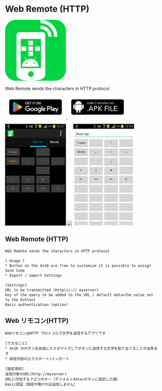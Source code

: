 # Web Remote (HTTP)

<p>
<img src="doc/icon.png" width="200px">
</p>

Web Remote sends the characters in HTTP protocol

<p>
<a href="https://play.google.com/store/apps/details?id=com.jojoagogogo.wr">
<img src="doc/google-play-badge.png" width="200px">
</a>

<a href="https://github.com/jojoagogogo/webremote/releases/latest/download/webremote.apk">
<img src="doc/download.png" width="200px">
</a>

</p>

<p>
<img src="doc/1.png" width="200px">
<img src="doc/4.png" width="200px">
<img src="doc/2.png" width="200px">
</p>

## Web Remote (HTTP)

```
Web Remote sends the characters in HTTP protocol

[ Usage ]
* Button on the 4x10 are free to customize it is possible to assign Send Code
* Export / import Settings

[Settings]
URL to be transmitted (http(s):// myserver)
Key of the query to be added to the URL ( default data=the value set to the button)
Basic authentication (option)
```

## Web リモコン(HTTP)

```
WebリモコンはHTTP プロトコルで文字を送信するアプリです

[できること]
* 4x10 のボタンを自由にカスタマイズしてボタンに送信する文字を割り当てることが出来ます
* 設定内容のエクスポート/インポート

[設定項目]
送信対象のURL(http://myserver)
URLに付加するクエリのキー（デフォルトdata=ボタンに設定した値）
Basic認証（設定が無ければ送信しません）
```
